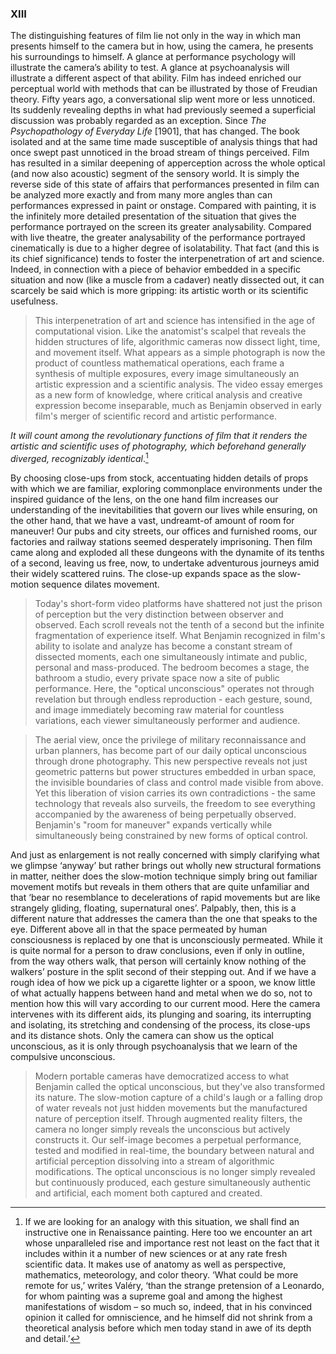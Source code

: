 ### XIII

The distinguishing features of film lie not only in the way in which man presents himself to the camera but in how, using the camera, he presents his surroundings to himself. A glance at performance psychology will illustrate the camera’s ability to test. A glance at psychoanalysis will illustrate a different aspect of that ability. Film has indeed enriched our perceptual world with methods that can be illustrated by those of Freudian theory. Fifty years ago, a conversational slip went more or less unnoticed. Its suddenly revealing depths in what had previously seemed a superficial discussion was probably regarded as an exception. Since *The Psychopathology of Everyday Life* [1901], that has changed. The book isolated and at the same time made susceptible of analysis things that had once swept past unnoticed in the broad stream of things perceived. Film has resulted in a similar deepening of apperception across the whole optical (and now also acoustic) segment of the sensory world. It is simply the reverse side of this state of affairs that performances presented in film can be analyzed more exactly and from many more angles than can performances expressed in paint or onstage. Compared with painting, it is the infinitely more detailed presentation of the situation that gives the performance portrayed on the screen its greater analysability. Compared with live theatre, the greater analysability of the performance portrayed cinematically is due to a higher degree of isolatability. That fact (and this is its chief significance) tends to foster the interpenetration of art and science. Indeed, in connection with a piece of behavior embedded in a specific situation and now (like a muscle from a cadaver) neatly dissected out, it can scarcely be said which is more gripping: its artistic worth or its scientific usefulness.

> This interpenetration of art and science has intensified in the age of computational vision. Like the anatomist's scalpel that reveals the hidden structures of life, algorithmic cameras now dissect light, time, and movement itself. What appears as a simple photograph is now the product of countless mathematical operations, each frame a synthesis of multiple exposures, every image simultaneously an artistic expression and a scientific analysis. The video essay emerges as a new form of knowledge, where critical analysis and creative expression become inseparable, much as Benjamin observed in early film's merger of scientific record and artistic performance.

*It will count among the revolutionary functions of film that it renders the artistic and scientific uses of photography, which beforehand generally diverged, recognizably identical*.[^17]

By choosing close-ups from stock, accentuating hidden details of props with which we are familiar, exploring commonplace environments under the inspired guidance of the lens, on the one hand film increases our understanding of the inevitabilities that govern our lives while ensuring, on the other hand, that we have a vast, undreamt-of amount of room for maneuver! Our pubs and city streets, our offices and furnished rooms, our factories and railway stations seemed desperately imprisoning. Then film came along and exploded all these dungeons with the dynamite of its tenths of a second, leaving us free, now, to undertake adventurous journeys amid their widely scattered ruins. The close-up expands space as the slow-motion sequence dilates movement. 

> Today's short-form video platforms have shattered not just the prison of perception but the very distinction between observer and observed. Each scroll reveals not the tenth of a second but the infinite fragmentation of experience itself. What Benjamin recognized in film's ability to isolate and analyze has become a constant stream of dissected moments, each one simultaneously intimate and public, personal and mass-produced. The bedroom becomes a stage, the bathroom a studio, every private space now a site of public performance. Here, the "optical unconscious" operates not through revelation but through endless reproduction - each gesture, sound, and image immediately becoming raw material for countless variations, each viewer simultaneously performer and audience.

> The aerial view, once the privilege of military reconnaissance and urban planners, has become part of our daily optical unconscious through drone photography. This new perspective reveals not just geometric patterns but power structures embedded in urban space, the invisible boundaries of class and control made visible from above. Yet this liberation of vision carries its own contradictions - the same technology that reveals also surveils, the freedom to see everything accompanied by the awareness of being perpetually observed. Benjamin's "room for maneuver" expands vertically while simultaneously being constrained by new forms of optical control.

And just as enlargement is not really concerned with simply clarifying what we glimpse ‘anyway’ but rather brings out wholly new structural formations in matter, neither does the slow-motion technique simply bring out familiar movement motifs but reveals in them others that are quite unfamiliar and that ‘bear no resemblance to decelerations of rapid movements but are like strangely gliding, floating, supernatural ones’. Palpably, then, this is a different nature that addresses the camera than the one that speaks to the eye. Different above all in that the space permeated by human consciousness is replaced by one that is unconsciously permeated. While it is quite normal for a person to draw conclusions, even if only in outline, from the way others walk, that person will certainly know nothing of the walkers’ posture in the split second of their stepping out. And if we have a rough idea of how we pick up a cigarette lighter or a spoon, we know little of what actually happens between hand and metal when we do so, not to mention how this will vary according to our current mood. Here the camera intervenes with its different aids, its plunging and soaring, its interrupting and isolating, its stretching and condensing of the process, its close-ups and its distance shots. Only the camera can show us the optical unconscious, as it is only through psychoanalysis that we learn of the compulsive unconscious.

> Modern portable cameras have democratized access to what Benjamin called the optical unconscious, but they've also transformed its nature. The slow-motion capture of a child's laugh or a falling drop of water reveals not just hidden movements but the manufactured nature of perception itself. Through augmented reality filters, the camera no longer simply reveals the unconscious but actively constructs it. Our self-image becomes a perpetual performance, tested and modified in real-time, the boundary between natural and artificial perception dissolving into a stream of algorithmic modifications. The optical unconscious is no longer simply revealed but continuously produced, each gesture simultaneously authentic and artificial, each moment both captured and created.

[^17]: If we are looking for an analogy with this situation, we shall find an instructive one in Renaissance painting. Here too we encounter an art whose unparalleled rise and importance rest not least on the fact that it includes within it a number of new sciences or at any rate fresh scientific data. It makes use of anatomy as well as perspective, mathematics, meteorology, and color theory. ‘What could be more remote for us,’ writes Valéry, ‘than the strange pretension of a Leonardo, for whom painting was a supreme goal and among the highest manifestations of wisdom – so much so, indeed, that in his convinced opinion it called for omniscience, and he himself did not shrink from a theoretical analysis before which men today stand in awe of its depth and detail.’

